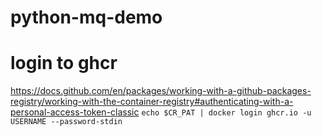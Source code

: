 # python-mq-demo

# login to ghcr
https://docs.github.com/en/packages/working-with-a-github-packages-registry/working-with-the-container-registry#authenticating-with-a-personal-access-token-classic
`echo $CR_PAT | docker login ghcr.io -u USERNAME --password-stdin`
